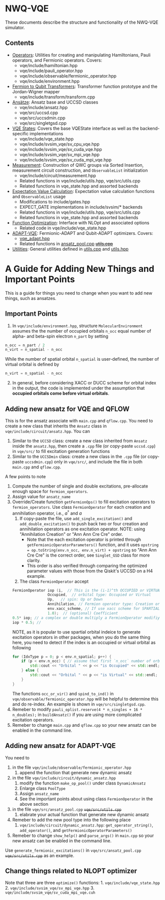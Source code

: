 # NWQ-VQE
These documents describe the structure and functionality of the NWQ-VQE simulator. 

## Contents
- [Operators](components/operators.md): Utilities for creating and manipulating Hamiltonians, Pauli operators, and Fermionic operators. Covers:
  - vqe/include/hamiltonian.hpp
  - vqe/include/pauli_operator.hpp
  - vqe/include/observable/fermionic_operator.hpp
  - vqe/include/environment.hpp
- [Fermion to Qubit Transformers](components/transformers.md): Transformer function prototype and the Jordan-Wigner mapper
  - vqe/include/transform/transform.cpp
- [Ansätze](components/circuits.md): Ansatz base and UCCSD classes
  - vqe/include/ansatz.hpp
  - vqe/src/uccsd.cpp
  - vqe/src/uccsdmin.cpp
  - vqe/src/singletgsd.cpp
- [VQE States](components/vqe_states.md): Covers the base VQEState interface as well as the backend-specific implementations
  - vqe/include/vqe_state.hpp
  - vqe/include/svsim_vqe/sv_cpu_vqe.hpp
  - vqe/include/svsim_vqe/sv_cuda_vqe.hpp
  - vqe/include/svsim_vqe/sv_mpi_vqe.hpp
  - vqe/include/svsim_vqe/sv_cuda_mpi_vqe.hpp
- [Measurement](components/measurement.md): Construction of QWC groups via Sorted Insertion, measurement circuit construction, and `ObservableList` initialization
  - vqe/include/circuit/measurement.hpp
  - Related functions in vqe/include/utils.hpp, vqe/src/utils.cpp
  - Related functions in vqe_state.hpp and assorted backends
- [Expectation Value Calculation](components/expectation_values.md): Expectation value calculation functions and `ObservableList` usage
  - Modifications to include/gates.hpp
  - EXPECT_GATE implementations in include/svsim/* backends
  - Related functions in vqe/include/utils.hpp, vqe/src/utils.cpp
  - Related functions in vqe_state.hpp and assorted backends
- [Function Optimization](components/optimization.md): Interface with NLOpt and associated options
  - Related code in vqe/include/vqe_state.hpp
- [ADAPT-VQE](components/adapt.md): Fermionic-ADAPT and Qubit-ADAPT optimizers. Covers:
  - [vqe_adapt.hpp](../vqe/include/vqe_adapt.hpp)
  - Related functions in [ansatz_pool.cpp](../vqe/src/ansatz_pool.cpp) ~~[utils.cpp](../vqe/src/utils.cpp)~~
- [Utilities](components/utils.md): General utilities defined in [utils.cpp](../vqe/src/utils.cpp) and [utils.hpp](../vqe/include/utils.hpp)



# A Guide for Adding New Things and Important Points

This is a guide for things you need to change when you want to add new things, such as ansatzes.

## Important Points
1. In `vqe/include/environment.hpp`, structure `MolecularEnvironment` assumes the the number of occupied orbitals `n_occ` equal number of alpha- and beta-spin electron `n_part` by setting
```c++
n_occ = n_part / 2
n_virt = n_spatial - n_occ
```
While the number of spatial orbital `n_spatial` is user-defined, the number of virtual orbital is defined by 
```c++
n_virt = n_spatial - n_occ
```
2. In general, before considering XACC or DUCC scheme for orbital index in the output, the code is implemented under the assumption that **occupied orbitals come before virtual orbitals**.


## Adding new ansatz for VQE and QFLOW

This is for the ansatz associate with `main.cpp` and `qflow.cpp`. You need to create a new class that inherits the `Ansatz` class in `vqe/include/circuit/ansatz.hpp`. You can 
1. Similar to the `UCCSD` class: create a new class inherited from `Ansatz` inside the `ansatz.hpp`, then create a `.cpp` file (or copy-paste `uccsd.cpp`) in `vqe/src/` to fill excitation generation functions
2. Similar to the `UCCSDmin` class: create a new class in the `.cpp` file (or copy-paste `uccsdmin.cpp`) only in `vqe/src/`, and include the file in both `main.cpp` and `qflow.cpp`.

A few points to note
1. Compute the number of single and double excitations, pre-allocate enough space for `fermion_operators`.
2. Assign value for `ansatz_name`
3. Override/Create function `getFermionOps()` to fill excitation operators to `fermion_operators`. Use class `FermionOperator` for each creation and annihilation operator, i.e., $a^\dagger$ and $a$
    1. If copy-paste the file, use `add_single_excitation()` and `add_double_excitation()` to push back two or four creation and annihilation operators as one excitation operator. NOTE: using "Annihilation Creation" or "Ann Ann Cre Cre" order.
        * Note that the each excitation operator is printed through `getFermionicOperatorParameters()` function, and it uses `opstring = op.toString(env.n_occ, env.n_virt) + opstring` so  "Ann Ann Cre Cre" is the correct order, see `Singlet_GSD` class for more clarity.
        * This order is also verified through comparing the optimized parameter values with those from the Qiskit's UCCSD on a H4 example.
    2. The class `FermionOperator` accept 
    ```c++
    FermionOperator iop (i,  // This is the (i-1)^th OCCUPIED or VIRTUAL orbital
                    Occupied,  // orbital type: Occupied or Virtual
                    Up,   // spin: Up or Down
                    Annihilation, // Fermion operator type: Creation or Annihilation
                    env.xacc_scheme, // If use xacc scheme for SPARTIAL orbital index, True or False
                    1.0);  // (optional) Coefficient
    0.5* iop; // a complex or double multiply a FermionOperator modifiy the coefficient
    iop * 0.5; //
    ```
    NOTE, as it is popular to use spartial orbital indeice to generate excitation operators in other packages, when you do the same thing here, you need to detect if the index is an occupied or virtual orbital as following
    ```c++
    for (IdxType p = 0; p < env.n_spatial; p++) {
        if (p < env.n_occ) { // assume that first `n_occ` number of orbitals are occupied.
            std::cout << "Orbital " << p << "is Occupied" << std::endl;
        } else {
            std::cout << "Orbital " << p << "is Virtual" << std::endl;
        }
    }
    ```
    The functions `occ_or_vir()` and `spind_to_ind()` in `vqe/observable/fermionic_operator.hpp` will be helpful to determine this and do re-index. An example is shown in `vqe/src/singletgsd.cpp`.
4. Remeber to modify `pauli_oplist.reserve(4 * n_singles + 16 * n_doubles);` in `buildAnsatz()` if you are using more complicated excitation operators.
5. Remeber to change `main.cpp` and `qflow.cpp` so your new ansatz can be enabled in the command line.


## Adding new ansatz for ADAPT-VQE

You need to 
1. in the file `vqe/include/observable/fermionic_operator.hpp`
    1. append the function that generate new dynamic ansatz
2. in the file `vqe/include/circuit/dynamic_ansatz.hpp`
    1. modify the function `make_op_pool()` under class `DynamicAnsatz` 
    2. Enlarge class `PoolType`
    3. Assign `ansatz_name`
    4. See the important points about using class `FermionOperator` in the above section
3. in the file `vqe/src/ansatz_pool.cpp` ~~`vqe/src/utils.cpp`~~
    1. elabrate your actual function that generate new dynamic ansatz
5. Remeber to add the new pool type into the following place
    1. `vqe/include/circuit/dynamic_ansatz.hpp`: `get_operator_string()`, `add_operator()`, and `getFermionicOperatorParameters()`
4. Remeber to change `show_help()` and `parse_args()` in `main.cpp` so your new ansatz can be enabled in the command line.

Use `generate_fermionic_excitations()` in `vqe/src/ansatz_pool.cpp` ~~`vqe/src/utils.cpp`~~ as an example.


## Change things related to NLOPT optimizer

Note that three are three `optimize()` functions:
    1. `vqe/include/vqe_state.hpp`
    2. `vqe/include/svsim_vqe/sv_mpi_vqe.hpp`
    3. `vqe/include/svsim_vqe/sv_cuda_mpi_vqe.cuh`
